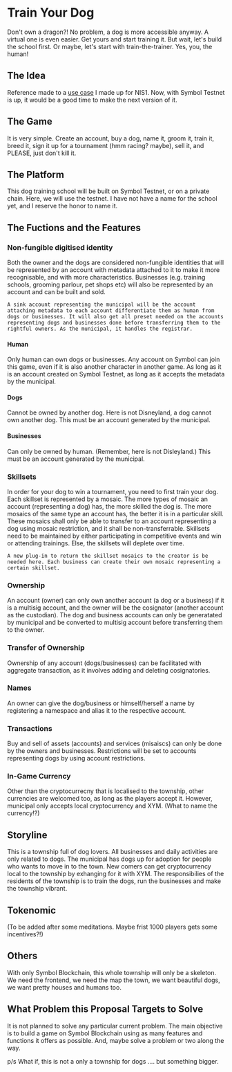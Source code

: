 # Train Your Dog
Don't own a dragon?! No problem, a dog is more accessible anyway. A virtual one is even easier. Get yours and start training it. But wait, let's build the school first. Or maybe, let's start with train-the-trainer. Yes, you, the human!

## The Idea
Reference made to a [use case](https://github.com/ivyfung1/syllabus/blob/master/Applying%20NEM.md#topic-3-escrow-services) I made up for NIS1. Now, with Symbol Testnet is up, it would be a good time to make the next version of it. 

## The Game
It is very simple. Create an account, buy a dog, name it, groom it, train it, breed it, sign it up for a tournament (hmm racing? maybe), sell it, and PLEASE, just don't kill it. 

## The Platform
This dog training school will be built on Symbol Testnet, or on a private chain. Here, we will use the testnet. I have not have a name for the school yet, and I reserve the honor to name it. 

## The Fuctions and the Features
### Non-fungible digitised identity
Both the owner and the dogs are considered non-fungible identities that will be represented by an account with metadata attached to it to make it more recognisable, and with more characteristics. 
Businesses (e.g. training schools, grooming parlour, pet shops etc) will also be represented by an account and can be built and sold.

```A sink account representing the municipal will be the account attaching metadata to each account differentiate them as human from dogs or businesses. It will also get all preset needed on the accounts representing dogs and businesses done before transferring them to the rightful owners. As the municipal, it handles the registrar.```

#### Human
Only human can own dogs or businesses. Any account on Symbol can join this game, even if it is also another character in another game. As long as it is an account created on Symbol Testnet, as long as it accepts the metadata by the municipal. 
#### Dogs
Cannot be owned by another dog. Here is not Disneyland, a dog cannot own another dog. This must be an account generated by the municipal.
#### Businesses
Can only be owned by human. (Remember, here is not Disleyland.) This must be an account generated by the municipal.

### Skillsets
In order for your dog to win a tournament, you need to first train your dog. Each skillset is represented by a mosaic. The more types of mosaic an account (representing a dog) has, the more skilled the dog is. The more mosaics of the same type an account has, the better it is in a particular skill. These mosaics shall only be able to transfer to an account representing a dog using mosaic restriction, and it shall be non-transferrable. 
Skillsets need to be maintained by either participating in competitive events and win or attending trainings. Else, the skillsets will deplete over time. 

```A new plug-in to return the skillset mosaics to the creator is be needed here. Each business can create their own mosaic representing a certain skillset.```

### Ownership
An account (owner) can only own another account (a dog or a business) if it is a multisig account, and the owner will be the cosignator (another account as the custodian).  The dog and business accounts can only be generatated by municipal and be converted to multisig account before transferring them to the owner. 

### Transfer of Ownership
Ownership of any account (dogs/businesses) can be facilitated with aggregate transaction, as it involves adding and deleting cosignatories.

### Names
An owner can give the dog/business or himself/herself a name by registering a namespace and alias it to the respective account. 

### Transactions
Buy and sell of assets (accounts) and services (misaiscs) can only be done by the owners and businesses. Restrictions will be set to accounts representing dogs by using account restrictions. 

### In-Game Currency
Other than the cryptocurrecny that is localised to the township, other currencies are welcomed too, as long as the players accept it. However, municipal only accepts local cryptocurrency and XYM. (What to name the currency!?)

## Storyline
This is a township full of dog lovers. All businesses and daily activities are only related to dogs. The municipal has dogs up for adoption for people who wants to move in to the town. New comers can get cryptocurrency local to the township by exhanging for it with XYM. 
The responsibilies of the residents of the township is to train the dogs, run the businesses and make the township vibrant. 

## Tokenomic
(To be added after some meditations. Maybe frist 1000 players gets some incentives?!)

## Others
With only Symbol Blockchain, this whole township will only be a skeleton. We need the frontend, we need the map the town, we want beautiful dogs, we want pretty houses and humans too. 

## What Problem this Proposal Targets to Solve
It is not planned to solve any particular current problem. The main objective is to build a game on Symbol Blockchain using as many features and functions it offers as possible. And, maybe solve a problem or two along the way.

p/s What if, this is not a only a township for dogs .... but something bigger. 
